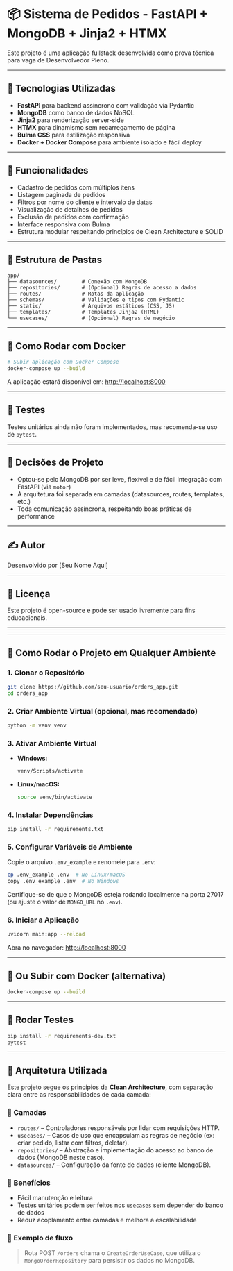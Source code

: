 # 📦 Sistema de Pedidos - FastAPI + MongoDB + Jinja2 + HTMX

Este projeto é uma aplicação fullstack desenvolvida como prova técnica para vaga de Desenvolvedor Pleno.

---

## 🚀 Tecnologias Utilizadas

- **FastAPI** para backend assíncrono com validação via Pydantic
- **MongoDB** como banco de dados NoSQL
- **Jinja2** para renderização server-side
- **HTMX** para dinamismo sem recarregamento de página
- **Bulma CSS** para estilização responsiva
- **Docker + Docker Compose** para ambiente isolado e fácil deploy

---

## 🧱 Funcionalidades

- Cadastro de pedidos com múltiplos itens
- Listagem paginada de pedidos
- Filtros por nome do cliente e intervalo de datas
- Visualização de detalhes de pedidos
- Exclusão de pedidos com confirmação
- Interface responsiva com Bulma
- Estrutura modular respeitando princípios de Clean Architecture e SOLID

---

## 📂 Estrutura de Pastas

```
app/
├── datasources/        # Conexão com MongoDB
├── repositories/       # (Opcional) Regras de acesso a dados
├── routes/             # Rotas da aplicação
├── schemas/            # Validações e tipos com Pydantic
├── static/             # Arquivos estáticos (CSS, JS)
├── templates/          # Templates Jinja2 (HTML)
└── usecases/           # (Opcional) Regras de negócio
```

---

## 🐳 Como Rodar com Docker

```bash
# Subir aplicação com Docker Compose
docker-compose up --build
```

A aplicação estará disponível em: [http://localhost:8000](http://localhost:8000)

---

## 🧪 Testes

Testes unitários ainda não foram implementados, mas recomenda-se uso de `pytest`.

---

## 🧠 Decisões de Projeto

- Optou-se pelo MongoDB por ser leve, flexível e de fácil integração com FastAPI (via `motor`)
- A arquitetura foi separada em camadas (datasources, routes, templates, etc.)
- Toda comunicação assíncrona, respeitando boas práticas de performance

---

## ✍️ Autor

Desenvolvido por [Seu Nome Aqui]

---

## 📄 Licença

Este projeto é open-source e pode ser usado livremente para fins educacionais.

---


---

## 🚀 Como Rodar o Projeto em Qualquer Ambiente

### 1. Clonar o Repositório

```bash
git clone https://github.com/seu-usuario/orders_app.git
cd orders_app
```

### 2. Criar Ambiente Virtual (opcional, mas recomendado)

```bash
python -m venv venv
```

### 3. Ativar Ambiente Virtual

- **Windows:**
  ```bash
  venv/Scripts/activate
  ```

- **Linux/macOS:**
  ```bash
  source venv/bin/activate
  ```

### 4. Instalar Dependências

```bash
pip install -r requirements.txt
```

### 5. Configurar Variáveis de Ambiente

Copie o arquivo `.env_example` e renomeie para `.env`:

```bash
cp .env_example .env  # No Linux/macOS
copy .env_example .env  # No Windows
```

Certifique-se de que o MongoDB esteja rodando localmente na porta 27017 (ou ajuste o valor de `MONGO_URL` no `.env`).

### 6. Iniciar a Aplicação

```bash
uvicorn main:app --reload
```

Abra no navegador: [http://localhost:8000](http://localhost:8000)

---

## 🐳 Ou Subir com Docker (alternativa)

```bash
docker-compose up --build
```

---

## 🧪 Rodar Testes

```bash
pip install -r requirements-dev.txt
pytest
```

---

## 🧱 Arquitetura Utilizada

Este projeto segue os princípios da **Clean Architecture**, com separação clara entre as responsabilidades de cada camada:

### 🔹 Camadas

- `routes/` – Controladores responsáveis por lidar com requisições HTTP.
- `usecases/` – Casos de uso que encapsulam as regras de negócio (ex: criar pedido, listar com filtros, deletar).
- `repositories/` – Abstração e implementação do acesso ao banco de dados (MongoDB neste caso).
- `datasources/` – Configuração da fonte de dados (cliente MongoDB).

### 🧪 Benefícios

- Fácil manutenção e leitura
- Testes unitários podem ser feitos nos `usecases` sem depender do banco de dados
- Reduz acoplamento entre camadas e melhora a escalabilidade

### 📌 Exemplo de fluxo

> Rota POST `/orders` chama o `CreateOrderUseCase`, que utiliza o `MongoOrderRepository` para persistir os dados no MongoDB.
